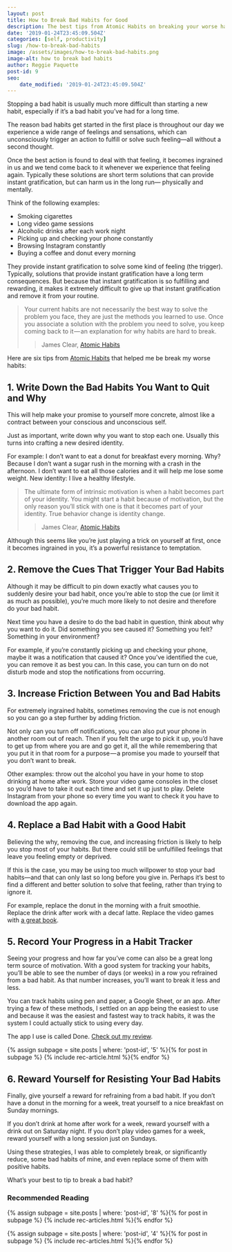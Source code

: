 ```yaml
---
layout: post
title: How to Break Bad Habits for Good
description: The best tips from Atomic Habits on breaking your worse habits
date: '2019-01-24T23:45:09.504Z'
categories: [self, productivity]
slug: /how-to-break-bad-habits
image: /assets/images/how-to-break-bad-habits.png
image-alt: how to break bad habits
author: Reggie Paquette
post-id: 9
seo:
    date_modified: '2019-01-24T23:45:09.504Z'
---
```


Stopping a bad habit is usually much more difficult than starting a new habit, especially if it’s a bad habit you’ve had for a long time.

The reason bad habits get started in the first place is throughout our day we experience a wide range of feelings and sensations, which can unconsciously trigger an action to fulfill or solve such feeling—all without a second thought.

Once the best action is found to deal with that feeling, it becomes ingrained in us and we tend come back to it whenever we experience that feeling again. Typically these solutions are short term solutions that can provide instant gratification, but can harm us in the long run— physically and mentally.

Think of the following examples:

*   Smoking cigarettes
*   Long video game sessions
*   Alcoholic drinks after each work night
*   Picking up and checking your phone constantly
*   Browsing Instagram constantly
*   Buying a coffee and donut every morning

They provide instant gratification to solve some kind of feeling (the trigger). Typically, solutions that provide instant gratification have a long term consequences. But because that instant gratification is so fulfilling and rewarding, it makes it extremely difficult to give up that instant gratification and remove it from your routine.

> Your current habits are not necessarily the best way to solve the problem you face, they are just the methods you learned to use. Once you associate a solution with the problem you need to solve, you keep coming back to it — an explanation for why habits are hard to break.
>
> > James Clear, [Atomic Habits](/atomic-habits-review-notes-lessons)

Here are six tips from [Atomic Habits](/atomic-habits-review-notes-lessons) that helped me be break my worse habits:

## 1\. Write Down the Bad Habits You Want to Quit and Why

This will help make your promise to yourself more concrete, almost like a contract between your conscious and unconscious self.

Just as important, write down why you want to stop each one. Usually this turns into crafting a new desired identity.

For example: I don’t want to eat a donut for breakfast every morning. Why? Because I don’t want a sugar rush in the morning with a crash in the afternoon. I don’t want to eat all those calories and it will help me lose some weight. New identity: I live a healthy lifestyle.

> The ultimate form of intrinsic motivation is when a habit becomes part of your identity. You might start a habit because of motivation, but the only reason you’ll stick with one is that it becomes part of your identity. True behavior change is identity change.
>
> > James Clear, [Atomic Habits](/atomic-habits-review-notes-lessons)

Although this seems like you’re just playing a trick on yourself at first, once it becomes ingrained in you, it’s a powerful resistance to temptation.

## 2\. Remove the Cues That Trigger Your Bad Habits

Although it may be difficult to pin down exactly what causes you to suddenly desire your bad habit, once you’re able to stop the cue (or limit it as much as possible), you’re much more likely to not desire and therefore do your bad habit.

Next time you have a desire to do the bad habit in question, think about why you want to do it. Did something you see caused it? Something you felt? Something in your environment?

For example, if you’re constantly picking up and checking your phone, maybe it was a notification that caused it? Once you’ve identified the cue, you can remove it as best you can. In this case, you can turn on do not disturb mode and stop the notifications from occurring.

## 3\. Increase Friction Between You and Bad Habits

For extremely ingrained habits, sometimes removing the cue is not enough so you can go a step further by adding friction.

Not only can you turn off notifications, you can also put your phone in another room out of reach. Then if you felt the urge to pick it up, you’d have to get up from where you are and go get it, all the while remembering that you put it in that room for a purpose — a promise you made to yourself that you don’t want to break.

Other examples: throw out the alcohol you have in your home to stop drinking at home after work. Store your video game consoles in the closet so you’d have to take it out each time and set it up just to play. Delete Instagram from your phone so every time you want to check it you have to download the app again.

## 4\. Replace a Bad Habit with a Good Habit

Believing the why, removing the cue, and increasing friction is likely to help you stop most of your habits. But there could still be unfulfilled feelings that leave you feeling empty or deprived.

If this is the case, you may be using too much willpower to stop your bad habits—and that can only last so long before you give in. Perhaps it’s best to find a different and better solution to solve that feeling, rather than trying to ignore it.

For example, replace the donut in the morning with a fruit smoothie. Replace the drink after work with a decaf latte. Replace the video games with [a great book](/book-notes).

## 5\. Record Your Progress in a Habit Tracker

Seeing your progress and how far you’ve come can also be a great long term source of motivation. With a good system for tracking your habits, you’ll be able to see the number of days (or weeks) in a row you refrained from a bad habit. As that number increases, you’ll want to break it less and less.

You can track habits using pen and paper, a Google Sheet, or an app. After trying a few of these methods, I settled on an app being the easiest to use and because it was the easiest and fastest way to track habits, it was the system I could actually stick to using every day.

The app I use is called Done. [Check out my review](/done-review-of-my-favorite-habit-tracking-app).

{% assign subpage = site.posts | where: 'post-id', '5' %}{% for post in subpage %} {% include rec-article.html %}{% endfor %}

## 6\. Reward Yourself for Resisting Your Bad Habits

Finally, give yourself a reward for refraining from a bad habit. If you don’t have a donut in the morning for a week, treat yourself to a nice breakfast on Sunday mornings.

If you don’t drink at home after work for a week, reward yourself with a drink out on Saturday night. If you don’t play video games for a week, reward yourself with a long session just on Sundays.

Using these strategies, I was able to completely break, or significantly reduce, some bad habits of mine, and even replace some of them with positive habits.

What’s your best to tip to break a bad habit?

### Recommended Reading

{% assign subpage = site.posts | where: 'post-id', '8' %}{% for post in subpage %} {% include rec-articles.html %}{% endfor %}

{% assign subpage = site.posts | where: 'post-id', '4' %}{% for post in subpage %} {% include rec-articles.html %}{% endfor %}
